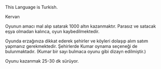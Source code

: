 This Language is Turkish.

Kervan

Oyunun amacı mal alıp satarak 1000 altın kazanmaktır.
Parasız ve satacak eşya olmadan kalınca, oyun kaybedilmektedir.

Oyunda erzağınıza dikkat ederek şehirler ve köyleri dolaşıp alım satım yapmanız gerekmektedir. Şehirlerde Kumar oynama seçeneği de bulunmaktadır. (Kumar bir sayı bulmaca oyunu gibi dizayn edilmiştir.)




Oyunu kazanmak 25-30 dk sürüyor.